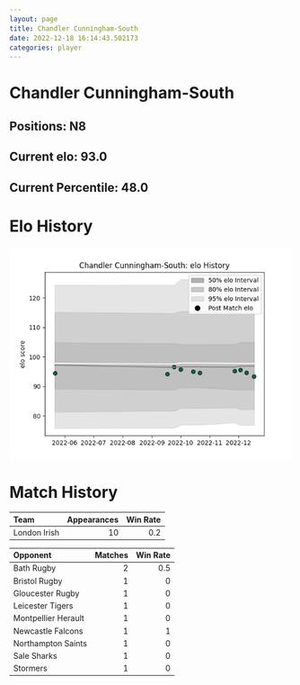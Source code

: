 ```yaml
---  
layout: page  
title: Chandler Cunningham-South  
date: 2022-12-18 16:14:43.502173  
categories: player  
---
```

# Chandler Cunningham-South

## Positions: N8

## Current elo: 93.0

## Current Percentile: 48.0

# Elo History


![elo history](history_ChandlerCunningham-South.png)
# Match History


| Team         |   Appearances |   Win Rate |
|:-------------|--------------:|-----------:|
| London Irish |            10 |        0.2 |

| Opponent            |   Matches |   Win Rate |
|:--------------------|----------:|-----------:|
| Bath Rugby          |         2 |        0.5 |
| Bristol Rugby       |         1 |        0   |
| Gloucester Rugby    |         1 |        0   |
| Leicester Tigers    |         1 |        0   |
| Montpellier Herault |         1 |        0   |
| Newcastle Falcons   |         1 |        1   |
| Northampton Saints  |         1 |        0   |
| Sale Sharks         |         1 |        0   |
| Stormers            |         1 |        0   |